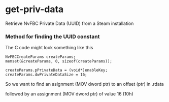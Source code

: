 # get-priv-data
Retrieve NvFBC Private Data (UUID) from a Steam installation

### Method for finding the UUID constant

The C code might look something like this
```
NvFBCCreateParams createParams;
memset(&createParams, 0, sizeof(createParams));

createParams.pPrivateData = (void*)enableKey;
createParams.dwPrivateDataSize = 16;
```

So we want to find an asignment (MOV dword ptr) to an offset (ptr) in .rdata

followed by an assignment (MOV dword ptr) of value 16 (10h)